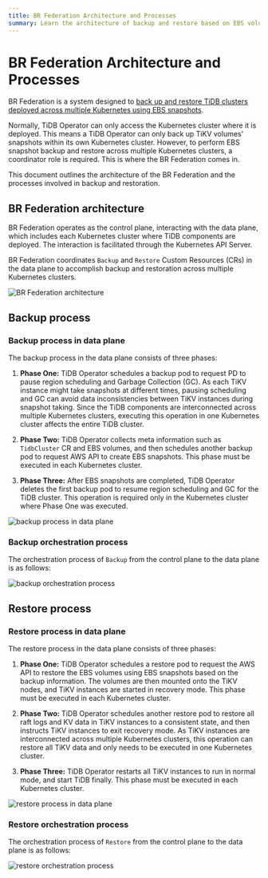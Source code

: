 ```yaml
---
title: BR Federation Architecture and Processes
summary: Learn the architecture of backup and restore based on EBS volume snapshots in TiDB cluster deployed across multiple Kubernetes.
---
```


# BR Federation Architecture and Processes

BR Federation is a system designed to [back up and restore TiDB clusters deployed across multiple Kubernetes using EBS snapshots](deploy-tidb-cluster-across-multiple-kubernetes.md). 

Normally, TiDB Operator can only access the Kubernetes cluster where it is deployed. This means a TiDB Operator can only back up TiKV volumes' snapshots within its own Kubernetes cluster. However, to perform EBS snapshot backup and restore across multiple Kubernetes clusters, a coordinator role is required. This is where the BR Federation comes in. 

This document outlines the architecture of the BR Federation and the processes involved in backup and restoration.

## BR Federation architecture

BR Federation operates as the control plane, interacting with the data plane, which includes each Kubernetes cluster where TiDB components are deployed. The interaction is facilitated through the Kubernetes API Server. 

BR Federation coordinates `Backup` and `Restore` Custom Resources (CRs) in the data plane to accomplish backup and restoration across multiple Kubernetes clusters.

![BR Federation architecture](https://download.pingcap.com/images/tidb-in-kubernetes/br-federation-architecture.png)

## Backup process

### Backup process in data plane

The backup process in the data plane consists of three phases:

1. **Phase One:** TiDB Operator schedules a backup pod to request PD to pause region scheduling and Garbage Collection (GC). As each TiKV instance might take snapshots at different times, pausing scheduling and GC can avoid data inconsistencies between TiKV instances during snapshot taking. Since the TiDB components are interconnected across multiple Kubernetes clusters, executing this operation in one Kubernetes cluster affects the entire TiDB cluster.

2. **Phase Two:** TiDB Operator collects meta information such as `TidbCluster` CR and EBS volumes, and then schedules another backup pod to request AWS API to create EBS snapshots. This phase must be executed in each Kubernetes cluster.

3. **Phase Three:** After EBS snapshots are completed, TiDB Operator deletes the first backup pod to resume region scheduling and GC for the TiDB cluster. This operation is required only in the Kubernetes cluster where Phase One was executed.

![backup process in data plane](https://download.pingcap.com/images/tidb-in-kubernetes/volume-backup-process-data-plane.png)

### Backup orchestration process

The orchestration process of `Backup` from the control plane to the data plane is as follows:

![backup orchestration process](https://download.pingcap.com/images/tidb-in-kubernetes/volume-backup-process-across-multiple-kubernetes-overall.png)

## Restore process

### Restore process in data plane

The restore process in the data plane consists of three phases:

1. **Phase One:** TiDB Operator schedules a restore pod to request the AWS API to restore the EBS volumes using EBS snapshots based on the backup information. The volumes are then mounted onto the TiKV nodes, and TiKV instances are started in recovery mode. This phase must be executed in each Kubernetes cluster.

2. **Phase Two:** TiDB Operator schedules another restore pod to restore all raft logs and KV data in TiKV instances to a consistent state, and then instructs TiKV instances to exit recovery mode. As TiKV instances are interconnected across multiple Kubernetes clusters, this operation can restore all TiKV data and only needs to be executed in one Kubernetes cluster.

3. **Phase Three:** TiDB Operator restarts all TiKV instances to run in normal mode, and start TiDB finally. This phase must be executed in each Kubernetes cluster.

![restore process in data plane](https://download.pingcap.com/images/tidb-in-kubernetes/volume-restore-process-data-plane.png)

### Restore orchestration process

The orchestration process of `Restore` from the control plane to the data plane is as follows:

![restore orchestration process](https://download.pingcap.com/images/tidb-in-kubernetes/volume-restore-process-across-multiple-kubernetes-overall.png)
